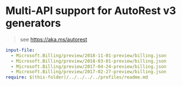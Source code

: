 # Multi-API support for AutoRest v3 generators

> see https://aka.ms/autorest

``` yaml $(enable-multi-api)
input-file:
  - Microsoft.Billing/preview/2018-11-01-preview/billing.json
  - Microsoft.Billing/preview/2018-03-01-preview/billing.json
  - Microsoft.Billing/preview/2017-04-24-preview/billing.json
  - Microsoft.Billing/preview/2017-02-27-preview/billing.json
require: $(this-folder)/../../../../profiles/readme.md
```

